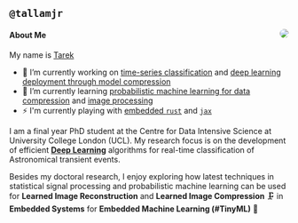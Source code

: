 ## `@tallamjr`
<a href="#">
  <!-- Change the `github-readme-stats.anuraghazra1.vercel.app` to `github-readme-stats.vercel.app`  -->
  <img align="right" src="https://pbs.twimg.com/profile_images/1188401554237411329/2xKHctt5_400x400.jpg" style="border-radius: 50%"/>
</a>

#### About Me

My name is [Tarek](https://www.tarekallamjr.com)

- 🔭 I’m currently working on [time-series classification](https://arxiv.org/pdf/2105.06178) and [deep learning deployment through model compression](https://arxiv.org/pdf/2303.08951.pdf)
- 🌱 I’m currently learning [probabilistic machine learning for data compression](https://robamler.github.io/teaching/compress21/) and [image processing](https://www.youtube.com/playlist?list=PL3ZrjaBngMS0mTSoMsy7P6rTFSgsmsMw3)
- ⚡ I'm currently playing with [embedded `rust`](https://knurling.ferrous-systems.com/sessions/) and [`jax`](https://github.com/google/jax)

I am a final year PhD student at the Centre for Data Intensive Science at University College London
(UCL). My research focus is on the development of efficient [**Deep
Learning**](https://en.wikipedia.org/wiki/Deep_learning) algorithms for real-time classification of
Astronomical transient events.

Besides my doctoral research, I enjoy exploring how latest techniques in statistical signal
processing and probabilistic machine learning can be used for **Learned Image Reconstruction** and
**Learned Image Compression** 🗜️ in <br> **Embedded Systems** for **Embedded Machine Learning
(#TinyML)** 📱

<!-- <a href=""> -->
<!--   <img align="middle" src="https://imgs.xkcd.com/comics/machine_learning.png" /> -->
<!-- </a> -->

<!--
**tallamjr/tallamjr** is a ✨ _special_ ✨ repository because its `README.md` (this file) appears on your GitHub profile.
[![GitHub Stats](https://github-readme-stats.vercel.app/api?username=tallamjr&theme=nord)](https://github.com/anuraghazra/github-readme-stats)

![](https://imgs.xkcd.com/comics/machine_learning.png)
![](http://www.tarekallamjr.com/blog/img/about/profile-pic-smile-square-crop.jpg)

<a href="http://www.tarekallamjr.com/blog/img/about/profile-pic-smile-square-crop.jpg">
</a>
Here are some ideas to get you started:

- 👯 I’m looking to collaborate on ...
- 🤔 I’m looking for help with ...
- 💬 Ask me about ...
- 📫 How to reach me: ...
- 😄 Pronouns: ...

<a href="https://codesandbox.io/u/anuraghazra">
  <img align="left" alt="Anurag Hazra | CodeSandbox" width="20px" src="https://raw.githubusercontent.com/anuraghazra/anuraghazra/master/assets/codesandbox.svg" />
</a>
<a href="https://twitter.com/anuraghazru">
  <img align="left" alt="Anurag Hazra | Twitter" width="21px" src="https://raw.githubusercontent.com/anuraghazra/anuraghazra/master/assets/twitter.svg" />
</a>
<a href="https://discord.gg/VK4k3Br">
  <img align="left" alt="Anurag's Discord" width="21px" src="https://raw.githubusercontent.com/anuraghazra/anuraghazra/master/assets/discord-round.svg" />
</a>

[![Most Used Languages](https://github-readme-stats.vercel.app/api/top-langs/?username=tallamjr&layout=compact&theme=nord)](https://github.com/anuraghazra/github-readme-stats)
![](https://imgs.xkcd.com/comics/astrophysics.png)
-->
<!-- [![HitCount](http://hits.dwyl.com/tallamjr/tallamjr.svg)](http://hits.dwyl.com/tallamjr/tallamjr) -->
